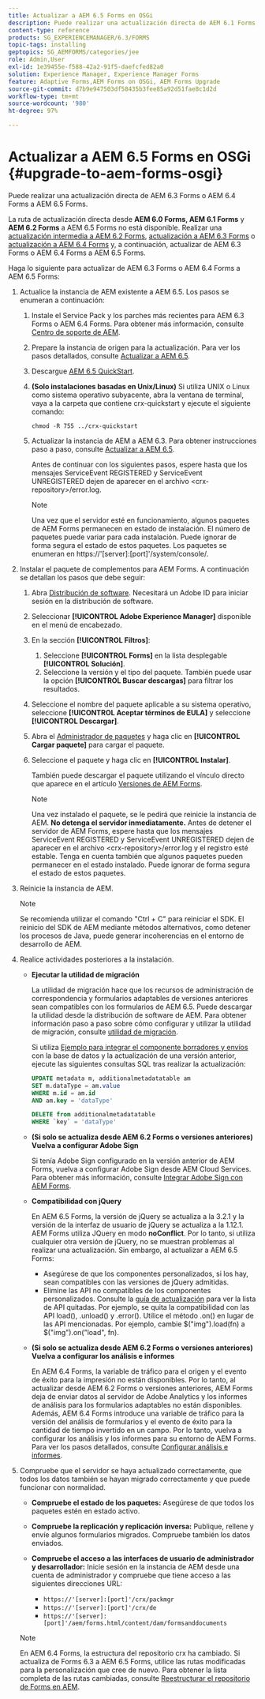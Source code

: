 ```yaml
---
title: Actualizar a AEM 6.5 Forms en OSGi
description: Puede realizar una actualización directa de AEM 6.1 Forms, AEM 6.2 Forms y LiveCycle ES4 SP1 a AEM 6.3 Forms.
content-type: reference
products: SG_EXPERIENCEMANAGER/6.3/FORMS
topic-tags: installing
geptopics: SG_AEMFORMS/categories/jee
role: Admin,User
exl-id: 1e39455e-f588-42a2-91f5-daefcfed82a0
solution: Experience Manager, Experience Manager Forms
feature: Adaptive Forms,AEM Forms on OSGi, AEM Forms Upgrade
source-git-commit: d7b9e947503df58435b3fee85a92d51fae8c1d2d
workflow-type: tm+mt
source-wordcount: '980'
ht-degree: 97%

---
```


# Actualizar a AEM 6.5 Forms en OSGi {#upgrade-to-aem-forms-osgi}

Puede realizar una actualización directa de AEM 6.3 Forms o AEM 6.4 Forms a AEM 6.5 Forms.

La ruta de actualización directa desde **AEM 6.0 Forms, AEM 6.1 Forms** y **AEM 6.2 Forms** a AEM 6.5 Forms no está disponible. Realizar una [actualización intermedia a AEM 6.2 Forms](https://helpx.adobe.com/es/experience-manager/6-2/forms/using/upgrade.html), [actualización a AEM 6.3 Forms](https://helpx.adobe.com/es/experience-manager/6-3/forms/using/upgrade.html) o [actualización a AEM 6.4 Forms](/help/forms/using/upgrade.md) y, a continuación, actualizar de AEM 6.3 Forms o AEM 6.4 Forms a AEM 6.5 Forms.

Haga lo siguiente para actualizar de AEM 6.3 Forms o AEM 6.4 Forms a AEM 6.5 Forms:

1. Actualice la instancia de AEM existente a AEM 6.5. Los pasos se enumeran a continuación:

   1. Instale el Service Pack y los parches más recientes para AEM 6.3 Forms o AEM 6.4 Forms. Para obtener más información, consulte [Centro de soporte de AEM](https://helpx.adobe.com/es/experience-manager/aem-releases-updates.html).
   1. Prepare la instancia de origen para la actualización. Para ver los pasos detallados, consulte [Actualizar a AEM 6.5](/help/sites-deploying/upgrade.md).
   1. Descargue [AEM 6.5 QuickStart](/help/sites-deploying/deploy.md#getting%20the%20software).
   1. **(Solo instalaciones basadas en Unix/Linux)** Si utiliza UNIX o Linux como sistema operativo subyacente, abra la ventana de terminal, vaya a la carpeta que contiene crx-quickstart y ejecute el siguiente comando:

      `chmod -R 755 ../crx-quickstart`

   1. Actualizar la instancia de AEM a AEM 6.3. Para obtener instrucciones paso a paso, consulte [Actualizar a AEM 6.5](/help/sites-deploying/upgrade.md).

      Antes de continuar con los siguientes pasos, espere hasta que los mensajes ServiceEvent REGISTERED y ServiceEvent UNREGISTERED dejen de aparecer en el archivo &lt;crx-repository>/error.log.

      >[!NOTE]
      >
      >Una vez que el servidor esté en funcionamiento, algunos paquetes de AEM Forms permanecen en estado de instalación. El número de paquetes puede variar para cada instalación. Puede ignorar de forma segura el estado de estos paquetes. Los paquetes se enumeran en https://&#39;[server]:[port]&#39;/system/console/.

1. Instalar el paquete de complementos para AEM Forms. A continuación se detallan los pasos que debe seguir:

   1. Abra [Distribución de software](https://experience.adobe.com/downloads). Necesitará un Adobe ID para iniciar sesión en la distribución de software.
   1. Seleccionar **[!UICONTROL Adobe Experience Manager]** disponible en el menú de encabezado.
   1. En la sección **[!UICONTROL Filtros]**:
      1. Seleccione **[!UICONTROL Forms]** en la lista desplegable **[!UICONTROL Solución]**.
      1. Seleccione la versión y el tipo del paquete. También puede usar la opción **[!UICONTROL Buscar descargas]** para filtrar los resultados.
   1. Seleccione el nombre del paquete aplicable a su sistema operativo, seleccione **[!UICONTROL Aceptar términos de EULA]** y seleccione **[!UICONTROL Descargar]**.
   1. Abra el [Administrador de paquetes](https://experienceleague.adobe.com/docs/experience-manager-65/administering/contentmanagement/package-manager.html?lang=es) y haga clic en **[!UICONTROL Cargar paquete]** para cargar el paquete.
   1. Seleccione el paquete y haga clic en **[!UICONTROL Instalar]**.

      También puede descargar el paquete utilizando el vínculo directo que aparece en el artículo [Versiones de AEM Forms](https://helpx.adobe.com/es/aem-forms/kb/aem-forms-releases.html).

      >[!NOTE]
      >
      >Una vez instalado el paquete, se le pedirá que reinicie la instancia de AEM. **No detenga el servidor inmediatamente.** Antes de detener el servidor de AEM Forms, espere hasta que los mensajes ServiceEvent REGISTERED y ServiceEvent UNREGISTERED dejen de aparecer en el archivo &lt;crx-repository>/error.log y el registro esté estable. Tenga en cuenta también que algunos paquetes pueden permanecer en el estado instalado. Puede ignorar de forma segura el estado de estos paquetes.

1. Reinicie la instancia de AEM.

   >[!NOTE]
   >
   Se recomienda utilizar el comando &quot;Ctrl + C&quot; para reiniciar el SDK. El reinicio del SDK de AEM mediante métodos alternativos, como detener los procesos de Java, puede generar incoherencias en el entorno de desarrollo de AEM.

1. Realice actividades posteriores a la instalación.

   * **Ejecutar la utilidad de migración**

     La utilidad de migración hace que los recursos de administración de correspondencia y formularios adaptables de versiones anteriores sean compatibles con los formularios de AEM 6.5. Puede descargar la utilidad desde la distribución de software de AEM. Para obtener información paso a paso sobre cómo configurar y utilizar la utilidad de migración, consulte [utilidad de migración](../../forms/using/migration-utility.md).

     Si utiliza [Ejemplo para integrar el componente borradores y envíos](https://helpx.adobe.com/es/experience-manager/6-3/forms/using/integrate-draft-submission-database.html) con la base de datos y la actualización de una versión anterior, ejecute las siguientes consultas SQL tras realizar la actualización:

     ```sql
     UPDATE metadata m, additionalmetadatatable am
     SET m.dataType = am.value
     WHERE m.id = am.id
     AND am.key = 'dataType'
     ```

     ```sql
     DELETE from additionalmetadatatable
     WHERE `key` = 'dataType'
     ```

   * **(Si solo se actualiza desde AEM 6.2 Forms o versiones anteriores) Vuelva a configurar Adobe Sign**

     Si tenía Adobe Sign configurado en la versión anterior de AEM Forms, vuelva a configurar Adobe Sign desde AEM Cloud Services. Para obtener más información, consulte [Integrar Adobe Sign con AEM Forms](../../forms/using/adobe-sign-integration-adaptive-forms.md).

   * **Compatibilidad con jQuery**

     En AEM 6.5 Forms, la versión de jQuery se actualiza a la 3.2.1 y la versión de la interfaz de usuario de jQuery se actualiza a la 1.12.1. AEM Forms utiliza JQuery en modo **noConflict**. Por lo tanto, si utiliza cualquier otra versión de jQuery, no se muestran problemas al realizar una actualización. Sin embargo, al actualizar a AEM 6.5 Forms:

      * Asegúrese de que los componentes personalizados, si los hay, sean compatibles con las versiones de jQuery admitidas.
      * Elimine las API no compatibles de los componentes personalizados. Consulte la [guía de actualización](https://jquery.com/upgrade-guide/3.0/) para ver la lista de API quitadas. Por ejemplo, se quita la compatibilidad con las API load(), .unload() y .error(). Utilice el método .on() en lugar de las API mencionadas. Por ejemplo, cambie $(&quot;img&quot;).load(fn) a $(&quot;img&quot;).on(&quot;load&quot;, fn).

   * **(Si solo se actualiza desde AEM 6.2 Forms o versiones anteriores) Vuelva a configurar los análisis e informes**

     En AEM 6.4 Forms, la variable de tráfico para el origen y el evento de éxito para la impresión no están disponibles. Por lo tanto, al actualizar desde AEM 6.2 Forms o versiones anteriores, AEM Forms deja de enviar datos al servidor de Adobe Analytics y los informes de análisis para los formularios adaptables no están disponibles. Además, AEM 6.4 Forms introduce una variable de tráfico para la versión del análisis de formularios y el evento de éxito para la cantidad de tiempo invertido en un campo. Por lo tanto, vuelva a configurar los análisis y los informes para su entorno de AEM Forms. Para ver los pasos detallados, consulte [Configurar análisis e informes](../../forms/using/configure-analytics-forms-documents.md).

1. Compruebe que el servidor se haya actualizado correctamente, que todos los datos también se hayan migrado correctamente y que puede funcionar con normalidad.

   * **Compruebe el estado de los paquetes:** Asegúrese de que todos los paquetes estén en estado activo.
   * **Compruebe la replicación y replicación inversa:** Publique, rellene y envíe algunos formularios migrados. Compruebe también los datos enviados.
   * **Compruebe el acceso a las interfaces de usuario de administrador y desarrollador:** Inicie sesión en la instancia de AEM desde una cuenta de administrador y compruebe que tiene acceso a las siguientes direcciones URL:

      * `https://'[server]:[port]'/crx/packmgr`
      * `https://'[server]:[port]'/crx/de`
      * `https://'[server]:[port]'/aem/forms.html/content/dam/formsanddocuments`

   >[!NOTE]
   >
   En AEM 6.4 Forms, la estructura del repositorio crx ha cambiado. Si actualiza de Forms 6.3 a AEM 6.5 Forms, utilice las rutas modificadas para la personalización que cree de nuevo. Para obtener la lista completa de las rutas cambiadas, consulte [Reestructurar el repositorio de Forms en AEM](/help/sites-deploying/forms-repository-restructuring-in-aem-6-5.md).
